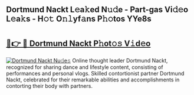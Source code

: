 ## Dortmund Nackt L𝚎a𝚔ed N𝚞𝚍e - Part-gas Vi𝚍𝚎o L𝚎a𝚔s - H𝚘𝚝 O𝚗𝚕yf𝚊ns P𝚑𝚘tos YYe8s

# <h2><a href="http://kf1n55l.oniu.top/?m=Dortmund+Nackt">🔗👉 🔴 Dortmund Nackt P𝚑ot𝚘𝚜 V𝚒d𝚎o</a></h2>

[![Dortmund Nackt Nu𝚍e𝚜](https://i.imgur.com/0qMVB7G.gif)](http://kf1n55l.oniu.top/?m=Dortmund+Nackt)
Online thought leader Dortmund Nackt, recognized for sharing dance and lifestyle content, consisting of performances and personal vlogs. Skilled contortionist partner Dortmund Nackt, celebrated for their remarkable abilities and accomplishments in contorting their body with partners.  
